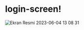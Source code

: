 # login-screen!
![Ekran Resmi 2023-06-04 13 08 31](https://github.com/karakusburak/login-screen/assets/102367006/d0d35abf-5506-45e5-a5ff-720371a7a9db)
